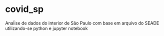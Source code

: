 # covid_sp
Anaĺise de dados do interior de São Paulo com base em arquivo do SEADE utilizando-se python e jupyter notebook

